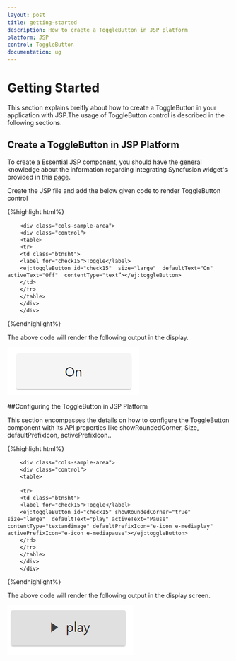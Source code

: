```yaml
---
layout: post
title: getting-started
description: How to craete a ToggleButton in JSP platform
platform: JSP
control: ToggleButton
documentation: ug
---
```


# Getting Started

This section explains breifly about how to create a ToggleButton in your application with JSP.The usage of ToggleButton control is described in the following sections.

## Create a ToggleButton in JSP Platform

To create a Essential JSP component, you should have the general knowledge about the information regarding integrating Syncfusion widget's provided in this [page](https://help.syncfusion.com/jsp/overview).

Create the JSP file and add the below given code to render ToggleButton control

{%highlight html%}

        <div class="cols-sample-area">
        <div class="control">
        <table>
        <tr>
        <td class="btnsht">
        <label for="check15">Toggle</label>
        <ej:toggleButton id="check15"  size="large"  defaultText="On" activeText="Off"  contentType="text”></ej:toggleButton>                  
        </td>
        </tr>
        </table>
        </div>
        </div>


{%endhighlight%}

The above code will render the following output in the display.

![](getting-started_images/ToggleButton1.png)

##Configuring the ToggleButton in JSP Platform

 This section encompasses the details on how to configure the ToggleButton component with its API properties like showRoundedCorner, Size, defaultPrefixIcon, activePrefixIcon..
 
 {%highlight html%}
 
        <div class="cols-sample-area">
        <div class="control">
        <table>
                    
        <tr>
        <td class="btnsht">
        <label for="check15">Toggle</label>
        <ej:toggleButton id="check15" showRoundedCorner="true" size="large"  defaultText="play" activeText="Pause"  contentType="textandimage" defaultPrefixIcon="e-icon e-mediaplay" activePrefixIcon="e-icon e-mediapause"></ej:toggleButton>                  
        </td>
        </tr>
        </table>
        </div>
        </div>



 {%endhighlight%}
 
 The above code will render the following output in the display screen.
 
![](getting-started_images/ToggleButton2.png) 
